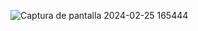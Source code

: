 ![Captura de pantalla 2024-02-25 165444](https://github.com/Antonio-Fresneda/JuegoDeCoches/assets/127290705/3faa9c1a-d6f8-485a-93bc-3f3aaf78d534)

